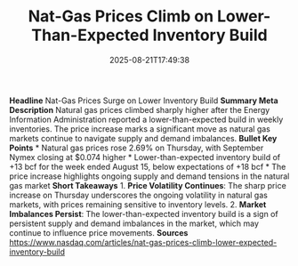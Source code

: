 ﻿---
title: "Nat-Gas Prices Climb on Lower-Than-Expected Inventory Build"
date: "2025-08-21T17:49:38"
category: "Markets"
summary: ""
slug: "natgas prices climb on lowerthanexpected inventory build"
source_urls:
  - "https://www.nasdaq.com/articles/nat-gas-prices-climb-lower-expected-inventory-build"
seo:
  title: "Nat-Gas Prices Climb on Lower-Than-Expected Inventory Build | Hash n Hedge"
  description: ""
  keywords: ["news", "markets", "brief"]
---
**Headline** Nat-Gas Prices Surge on Lower Inventory Build  **Summary Meta Description** Natural gas prices climbed sharply higher after the Energy Information Administration reported a lower-than-expected build in weekly inventories. The price increase marks a significant move as natural gas markets continue to navigate supply and demand imbalances.  **Bullet Key Points**  * Natural gas prices rose 2.69% on Thursday, with September Nymex closing at $0.074 higher * Lower-than-expected inventory build of +13 bcf for the week ended August 15, below expectations of +18 bcf * The price increase highlights ongoing supply and demand tensions in the natural gas market  **Short Takeaways**  1. **Price Volatility Continues**: The sharp price increase on Thursday underscores the ongoing volatility in natural gas markets, with prices remaining sensitive to inventory levels. 2. **Market Imbalances Persist**: The lower-than-expected inventory build is a sign of persistent supply and demand imbalances in the market, which may continue to influence price movements.  **Sources** https://www.nasdaq.com/articles/nat-gas-prices-climb-lower-expected-inventory-build 
